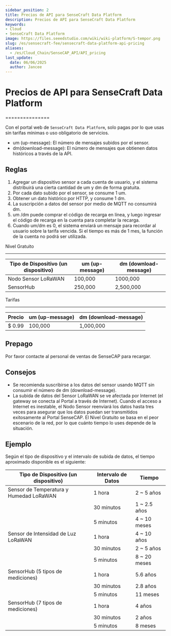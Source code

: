 ```yaml
---
sidebar_position: 2
title: Precios de API para SenseCraft Data Platform
description: Precios de API para SenseCraft Data Platform
keywords:
- Cloud
- SenseCraft Data Platform
image: https://files.seeedstudio.com/wiki/wiki-platform/S-tempor.png        
slug: /es/sensecraft-fee/sensecraft-data-platform-api-pricing
aliases:
  - /es/Cloud_Chain/SenseCAP_API/API_pricing
last_update:
  date: 06/06/2025
  author: Jancee
---
```


# Precios de API para SenseCraft Data Platform

===============


Con el portal web de `SenseCraft Data Platform`, solo pagas por lo que usas sin tarifas mínimas o uso obligatorio de servicios.

*   um (up-message): El número de mensajes subidos por el sensor.
*   dm(download-message): El número de mensajes que obtienen datos históricos a través de la API.

Reglas
-----

1.  Agregar un dispositivo sensor a cada cuenta de usuario, y el sistema distribuirá una cierta cantidad de um y dm de forma gratuita.
2.  Por cada dato subido por el sensor, se consume 1 um.
3.  Obtener un dato histórico por HTTP, y consume 1 dm.
4.  La suscripción a datos del sensor por medio de MQTT no consumirá dm.
5.  um /dm puede comprar el código de recarga en línea, y luego ingresar el código de recarga en la cuenta para completar la recarga.
6.  Cuando um/dm es 0, el sistema enviará un mensaje para recordar al usuario sobre la tarifa vencida. Si el tiempo es más de 1 mes, la función de la cuenta no podrá ser utilizada.

Nivel Gratuito  

------------

| Tipo de Dispositivo (un dispositivo) | um (up-message) | dm (download-message) |
| --- | --- | --- |
| Nodo Sensor LoRaWAN | 100,000 | 1000,000 |
| SensorHub | 250,000 | 2,500,000 |

Tarifas  

-------

| Precio | um (up-message) | dm (download-message) |
| --- | --- | --- |
| $ 0.99 | 100,000 | 1,000,000 |

Prepago
--------

Por favor contacte al personal de ventas de SenseCAP para recargar.

Consejos
----

*   Se recomienda suscribirse a los datos del sensor usando MQTT sin consumir el número de dm (download-message).
*   La subida de datos del Sensor LoRaWAN se ve afectada por Internet (el gateway se conecta al Portal a través de Internet). Cuando el acceso a Internet es inestable, el Nodo Sensor reenviará los datos hasta tres veces para asegurar que los datos puedan ser transmitidos exitosamente al Portal SenseCAP. El Nivel Gratuito se basa en el peor escenario de la red, por lo que cuánto tiempo lo uses depende de la situación.

Ejemplo
-------

Según el tipo de dispositivo y el intervalo de subida de datos, el tiempo aproximado disponible es el siguiente:

| Tipo de Dispositivo (un dispositivo)                | Intervalo de Datos | Tiempo          |
|-----------------------------------------|---------------|---------------|
| Sensor de Temperatura y Humedad LoRaWAN | 1 hora        | 2 ~ 5 años   |
|                                         | 30 minutos    | 1 ~ 2.5 años |
|                                         | 5 minutos     | 4 ~ 10 meses |
| Sensor de Intensidad de Luz LoRaWAN          | 1 hora        | 4 ~ 10 años  |
|                                         | 30 minutos    | 2 ~ 5 años   |
|                                         | 5 minutos     | 8 ~ 20 meses |
| SensorHub (5 tipos de mediciones)     | 1 hora        | 5.6 años     |
|                                         | 30 minutos    | 2.8 años     |
|                                         | 5 minutos     | 11 meses     |
| SensorHub (7 tipos de mediciones)     | 1 hora        | 4 años       |
|                                         | 30 minutos    | 2 años       |
|                                         | 5 minutos     | 8 meses      |

